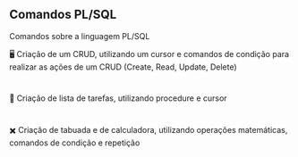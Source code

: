 ## Comandos PL/SQL
Comandos sobre a linguagem PL/SQL

🖥️ Criação de um CRUD, utilizando um cursor e comandos de condição para realizar as ações de um CRUD (Create, Read, Update, Delete)
#
📝 Criação de lista de tarefas, utilizando procedure e cursor
#
✖️ Criação de tabuada e de calculadora, utilizando operações matemáticas, comandos de condição e repetição

